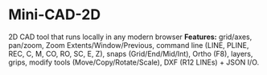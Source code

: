 # Mini-CAD-2D
2D CAD tool that runs locally in any modern browser  **Features:** grid/axes, pan/zoom, Zoom Extents/Window/Previous, command line (LINE, PLINE, REC, C, M, CO, RO, SC, E, Z), snaps (Grid/End/Mid/Int), Ortho (F8), layers, grips, modify tools (Move/Copy/Rotate/Scale), DXF (R12 LINEs) + JSON I/O.
